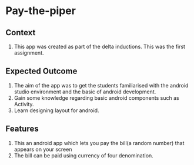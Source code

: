 # Pay-the-piper
## Context
1. This app was created as part of the delta inductions. This was the first
   assignment.
## Expected Outcome
1. The aim of the app was to get the students familiarised with the android
   studio environment and the basic of android development.
2. Gain some knowledge regarding basic android components such as Activity.
3. Learn designing layout for android.
## Features
1. This an android app which lets you pay the bill(a random number) that appears on your screen
2. The bill can be paid using currency of four denomination.

